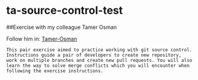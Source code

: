 # ta-source-control-test

##Exercise with my colleague Tamer Osman
  
  Follow him in: [Tamer-Osman](https://github.com/tamer4osman)

```
This pair exercise aimed to practice working with git source control. 
Instructions guide a pair of developers to create new repository, 
work on multiple branches and create new pull requests. You will also 
learn the way to solve merge conflicts which you will encounter when 
following the exercise instructions.
```
